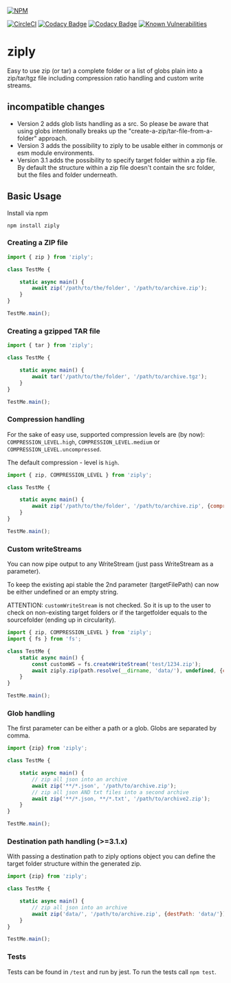 [![NPM](https://nodei.co/npm/ziply.png)](https://nodei.co/npm/ziply/)

[![CircleCI](https://circleci.com/gh/khulnasoft/ziply.svg?style=shield&downloads=true&downloadRank=true&stars=true)](https://circleci.com/gh/khulnasoft/ziply)
[![Codacy Badge](https://app.codacy.com/project/badge/Grade/df3f742eabe741029c221fd602407d0f)](https://app.codacy.com/gh/khulnasoft/ziply/dashboard?utm_source=gh&utm_medium=referral&utm_content=&utm_campaign=Badge_grade)
[![Codacy Badge](https://app.codacy.com/project/badge/Coverage/df3f742eabe741029c221fd602407d0f)](https://app.codacy.com/gh/khulnasoft/ziply/dashboard?utm_source=gh&utm_medium=referral&utm_content=&utm_campaign=Badge_coverage)
[![Known Vulnerabilities](https://snyk.io/test/github/khulnasoft/ziply/badge.svg)](https://snyk.io/test/github/khulnasoft/ziply)

# ziply
Easy to use zip (or tar) a complete folder or a list of globs plain into a zip/tar/tgz file 
including compression ratio handling and custom write streams.

## incompatible changes
* Version 2 adds glob lists handling as a src. So please be aware that using globs intentionally breaks up the "create-a-zip/tar-file-from-a-folder" approach.
* Version 3 adds the possibility to ziply to be usable either in commonjs or esm module environments.
* Version 3.1 adds the possibility to specify target folder within a zip file. By default the structure within a zip file doesn't contain the src folder, but the files and folder underneath.  

## Basic Usage

Install via npm

```
npm install ziply
```

### Creating a ZIP file

```js
import { zip } from 'ziply';

class TestMe {

    static async main() {
        await zip('/path/to/the/folder', '/path/to/archive.zip');
    }
}

TestMe.main();
```

### Creating a gzipped TAR file

```js
import { tar } from 'ziply';

class TestMe {

    static async main() {
        await tar('/path/to/the/folder', '/path/to/archive.tgz');
    }
}

TestMe.main();
```

### Compression handling

For the sake of easy use, supported compression levels are (by now):
`COMPRESSION_LEVEL.high`, `COMPRESSION_LEVEL.medium` or `COMPRESSION_LEVEL.uncompressed`. 

The default compression - level is `high`.

```js
import { zip, COMPRESSION_LEVEL } from 'ziply';

class TestMe {

    static async main() {
        await zip('/path/to/the/folder', '/path/to/archive.zip', {compression: COMPRESSION_LEVEL.high});
    }
}

TestMe.main();
```
### Custom writeStreams
You can now pipe output to any WriteStream (just pass WriteStream as a parameter).

To keep the existing api stable the 2nd parameter (targetFilePath) can now be either undefined or 
an empty string.

ATTENTION: `customWriteStream` is not checked. So it is up to the user to check 
on non-existing target folders or if the targetfolder equals to the sourcefolder 
(ending up in circularity).

```js
import { zip, COMPRESSION_LEVEL } from 'ziply';
import { fs } from 'fs';

class TestMe {
    static async main() {
        const customWS = fs.createWriteStream('test/1234.zip');
        await ziply.zip(path.resolve(__dirname, 'data/'), undefined, {customWriteStream: customWS});    
    }
}

TestMe.main();
```

### Glob handling

The first parameter can be either a path or a glob. Globs are separated by comma.

```js
import {zip} from 'ziply';

class TestMe {

    static async main() {
        // zip all json into an archive
        await zip('**/*.json', '/path/to/archive.zip');
        // zip all json AND txt files into a second archive
        await zip('**/*.json, **/*.txt', '/path/to/archive2.zip');
    }
}

TestMe.main();
```

### Destination path handling (>=3.1.x)

With passing a destination path to ziply options object you can define the target folder structure
within the generated zip.

```js
import {zip} from 'ziply';

class TestMe {

    static async main() {
        // zip all json into an archive
        await zip('data/', '/path/to/archive.zip', {destPath: 'data/'});
    }
}

TestMe.main();
```

### Tests

Tests can be found in `/test` and run by jest. To run the tests call ``npm test``.